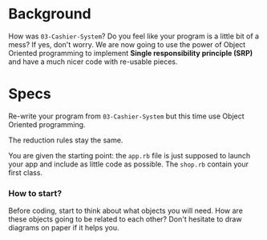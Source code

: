 # Background

How was `03-Cashier-System`? Do you feel like your program is a little bit of a mess? If yes, don't worry. We are now going to use the power of Object Oriented programming to implement **Single responsibility principle (SRP)** and have a much nicer code with re-usable pieces.

# Specs

Re-write your program from `03-Cashier-System` but this time use Object Oriented programming.

The reduction rules stay the same.

You are given the starting point: the `app.rb` file is just supposed to launch your app and include as little code as possible. The `shop.rb` contain your first class.

### How to start?

Before coding, start to think about what objects you will need. How are these objects going to be related to each other? Don't hesitate to draw diagrams on paper if it helps you.

